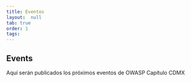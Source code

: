 ```yaml
---
title: Eventos
layout:  null
tab: true
order: 1
tags:
---
```


## Events

Aquí serán publicados los próximos eventos de OWASP Capítulo CDMX


